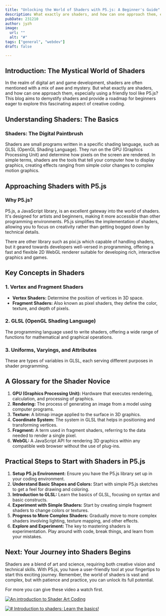 ```yaml
---
title: "Unlocking the World of Shaders with P5.js: A Beginner's Guide"
description: What exactly are shaders, and how can one approach them, especially using a friendly tool like P5.js
pubDate: 231210 
author: jyzh 
image:
  url: ""
  alt: "#"
tags: ["general", "webdev"]
draft: false

---
```

## Introduction: The Mystical World of Shaders

In the realm of digital art and game development, shaders are often mentioned with a mix of awe and mystery. But what exactly are shaders, and how can one approach them, especially using a friendly tool like P5.js? This blog aims to demystify shaders and provide a roadmap for beginners eager to explore this fascinating aspect of creative coding.

## Understanding Shaders: The Basics

### Shaders: The Digital Paintbrush

Shaders are small programs written in a specific shading language, such as GLSL (OpenGL Shading Language). They run on the GPU (Graphics Processing Unit) and determine how pixels on the screen are rendered. In simple terms, shaders are the tools that tell your computer how to display graphics, creating effects ranging from simple color changes to complex motion graphics.

## Approaching Shaders with P5.js

### Why P5.js?
P5.js, a JavaScript library, is an excellent gateway into the world of shaders. It's designed for artists and beginners, making it more accessible than other programming environments. P5.js simplifies the implementation of shaders, allowing you to focus on creativity rather than getting bogged down by technical details.

There are other library such as pixi.js which capable of handling shaders, but it geared towards developers well-versed in programming, offering a fast and flexible 2D WebGL renderer suitable for developing rich, interactive graphics and games.
## Key Concepts in Shaders

### 1. Vertex and Fragment Shaders
- **Vertex Shaders:** Determine the position of vertices in 3D space.
- **Fragment Shaders:** Also known as pixel shaders, they define the color, texture, and depth of pixels.
### 2. GLSL (OpenGL Shading Language)
The programming language used to write shaders, offering a wide range of functions for mathematical and graphical operations.
### 3. Uniforms, Varyings, and Attributes
These are types of variables in GLSL, each serving different purposes in shader programming.

## A Glossary for the Shader Novice

1. **GPU (Graphics Processing Unit):** 
   Hardware that executes rendering, calculation, and processing of graphics.
2. **Rendering:** 
   The process of generating an image from a model using computer programs.
3. **Texture:** 
   A bitmap image applied to the surface in 3D graphics.
4. **Coordinate System:** 
   The system in GLSL that helps in positioning and transforming vertices.
5. **Fragment:** 
   A term used in fragment shaders, referring to the data needed to render a single pixel.
6. **WebGL:** 
   A JavaScript API for rendering 3D graphics within any compatible web browser without the use of plug-ins.

## Practical Steps to Start with Shaders in P5.js

1. **Setup P5.js Environment:** 
   Ensure you have the P5.js library set up in your coding environment.
2. **Understand Basic Shapes and Colors:** 
   Start with simple P5.js sketches to get a feel for drawing and coloring.
3. **Introduction to GLSL:** 
   Learn the basics of GLSL, focusing on syntax and basic constructs.
4. **Experiment with Simple Shaders:** 
   Start by creating simple fragment shaders to change colors or textures.
5. **Progress to More Complex Shaders:** 
   Gradually move to more complex shaders involving lighting, texture mapping, and other effects.
6. **Explore and Experiment:** 
   The key to mastering shaders is experimentation. Play around with code, break things, and learn from your mistakes.

## Next: Your Journey into Shaders Begins

Shaders are a blend of art and science, requiring both creative vision and technical skills. With P5.js, you have a user-friendly tool at your fingertips to start this exciting journey. Remember, the world of shaders is vast and complex, but with patience and practice, you can unlock its full potential. 

For more you can give these video a watch first.

[![An introduction to Shader Art Coding](http://img.youtube.com/vi/f4s1h2YETNY/0.jpg)](https://www.youtube.com/watch?v=f4s1h2YETNY "An introduction to Shader Art Coding")

[![# Introduction to shaders: Learn the basics!](http://img.youtube.com/vi/3mfvZ-mdtZQ/0.jpg)](https://www.youtube.com/watch?v=3mfvZ-mdtZQ "Introduction to shaders: Learn the basics!")

